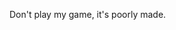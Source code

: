 Don't play my game, it's poorly made.

<!---
AThisisintentionalylongname34/AThisisintentionalylongname34 is a ✨ special ✨ repository because its `README.md` (this file) appears on your GitHub profile.
You can click the Preview link to take a look at your changes.
--->
